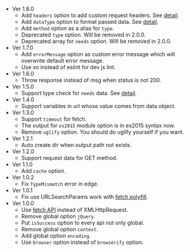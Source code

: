- Ver 1.8.0
	- Add `headers` option to add custom request headers. See [detail][opt-headers].
	- Add `dataType` option to format passed data. See [detail][opt-dataType].
	- Add `method` option as a alias for `type`.
	- Deprecated `type` option. Will be removed in 2.0.0.
	- Deprecated array for `needs` option. Will be removed in 2.0.0.
- Ver 1.7.0
	- Add `errorMessage` option as custom error message which will overwrite default error message.
	- Use xo instead of eslint for dev js lint.
- Ver 1.6.0
    - Throw response instead of msg when status is not 200.
- Ver 1.5.0
    - Support type check for `needs` data. See [detail][opt-needs].
- Ver 1.4.0
    - Support variables in url whose value comes from data object.
- Ver 1.3.0
    - Support `timeout` for fetch.
    - The output for `es2015` module option is in es2015 syntax now.
    - Remove `uglify` option. You should do uglify yourself if you want.
- Ver 1.2.1
    - Auto create dir when output path not exists.
- Ver 1.2.0
    - Support request data for GET method.
- Ver 1.1.0
    - Add `cache` option.
- Ver 1.0.2
    - Fix `TypeMismatch` error in edge.
- Ver 1.0.1
    - Fix use URLSearchParams work with [fetch polyfill][fetch-polyfill].
- Ver 1.0.0
    - Use [fetch API][fetch-api] instead of XMLHttpRequest.
    - Remove global option `jQuery`.
    - Put `isSuccess` option to every api not only global.
    - Remove global option `context`.
    - Add global option `encoding`.
    - Use `browser` option instead of `browserify` option.

[opt-headers]:https://github.com/poppinlp/js-api-generator#headers-object
[opt-dataType]:https://github.com/poppinlp/js-api-generator#dataType-string
[opt-needs]:https://github.com/poppinlp/js-api-generator#needs-array--object
[fetch-polyfill]:https://github.com/github/fetch
[fetch-api]:https://developer.mozilla.org/en-US/docs/Web/API/Fetch_API